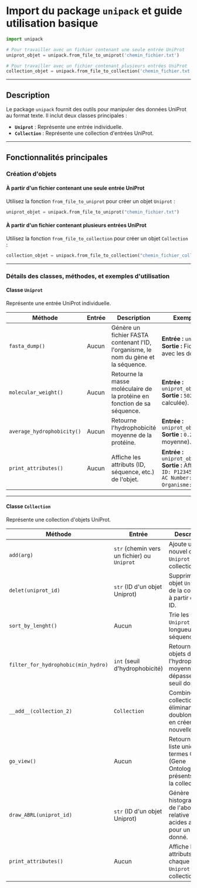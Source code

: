 # Import du package `unipack` et guide utilisation basique

```python
import unipack

# Pour travailler avec un fichier contenant une seule entrée UniProt
uniprot_objet = unipack.from_file_to_uniprot('chemin_fichier.txt')

# Pour travailler avec un fichier contenant plusieurs entrées UniProt
collection_objet = unipack.from_file_to_collection('chemin_fichier.txt')
```

---

## Description

Le package `unipack` fournit des outils pour manipuler des données UniProt au format texte. Il inclut deux classes principales :  
- **`Uniprot`** : Représente une entrée individuelle.
- **`Collection`** : Représente une collection d'entrées UniProt.

---

## Fonctionnalités principales

### Création d'objets

#### À partir d'un fichier contenant une seule entrée UniProt
Utilisez la fonction `from_file_to_uniprot` pour créer un objet `Uniprot` :

```python
uniprot_objet = unipack.from_file_to_uniprot("chemin_fichier.txt")
```

#### À partir d'un fichier contenant plusieurs entrées UniProt
Utilisez la fonction `from_file_to_collection` pour créer un objet `Collection` :

```python
collection_objet = unipack.from_file_to_collection("chemin_fichier_collection.txt")
```

---

### Détails des classes, méthodes, et exemples d'utilisation

#### **Classe `Uniprot`**
Représente une entrée UniProt individuelle.

| Méthode                  | Entrée                         | Description                                                                                  | Exemple d'utilisation et sortie                                                                                                                                              |
|--------------------------|---------------------------------|----------------------------------------------------------------------------------------------|-----------------------------------------------------------------------------------------------------------------------------------------------------------------------------|
| `fasta_dump()`           | Aucun                         | Génère un fichier FASTA contenant l'ID, l'organisme, le nom du gène et la séquence.          | **Entrée :** `uniprot_obj.fasta_dump()` <br> **Sortie :** Fichier `AC12345.fasta` créé avec les données de l'objet.                                                          |
| `molecular_weight()`     | Aucun                         | Retourne la masse moléculaire de la protéine en fonction de sa séquence.                     | **Entrée :** `uniprot_obj.molecular_weight()` <br> **Sortie :** `50289.0` (masse moléculaire calculée).                                                                     |
| `average_hydrophobicity()` | Aucun                        | Retourne l'hydrophobicité moyenne de la protéine.                                            | **Entrée :** `uniprot_obj.average_hydrophobicity()` <br> **Sortie :** `0.23` (hydrophobicité moyenne).                                                                       |
| `print_attributes()`     | Aucun                         | Affiche les attributs (ID, séquence, etc.) de l'objet.                                       | **Entrée :** `uniprot_obj.print_attributes()` <br> **Sortie :** Affiche dans la console :<br>`ID: P12345`<br>`AC Number: AC12345`<br>`Organisme: Homo sapiens`... |

---

#### **Classe `Collection`**
Représente une collection d'objets UniProt.

| Méthode                     | Entrée                                  | Description                                                                                     | Exemple d'utilisation et sortie                                                                                                                                                  |
|-----------------------------|------------------------------------------|-------------------------------------------------------------------------------------------------|-----------------------------------------------------------------------------------------------------------------------------------------------------------------------------------|
| `add(arg)`                  | `str` (chemin vers un fichier) ou `Uniprot` | Ajoute un nouvel objet `Uniprot` à la collection.                                              | **Entrée :** `collection.add(uniprot_obj)` <br> **Sortie :** L'objet `uniprot_obj` est ajouté à la collection.                                                                    |
| `delet(uniprot_id)`         | `str` (ID d'un objet Uniprot)            | Supprime un objet `Uniprot` de la collection à partir de son ID.                               | **Entrée :** `collection.delet("P12345")` <br> **Sortie :** L'objet avec l'ID `"P12345"` est supprimé de la collection.                                                           |
| `sort_by_lenght()`          | Aucun                                   | Trie les objets `Uniprot` par longueur de séquence.                                            | **Entrée :** `collection.sort_by_lenght()` <br> **Sortie :** La collection est triée, du plus court au plus long.                                                                |
| `filter_for_hydrophobic(min_hydro)` | `int` (seuil d'hydrophobicité)         | Retourne les objets dont l'hydrophobicité moyenne dépasse un seuil donné.                      | **Entrée :** `collection.filter_for_hydrophobic(0.5)` <br> **Sortie :** Une liste des objets respectant le critère d'hydrophobicité moyenne.                                      |
| `__add__(collection_2)`     | `Collection`                            | Combine deux collections, en éliminant les doublons, pour en créer une nouvelle.               | **Entrée :** `new_collection = collection1 + collection2` <br> **Sortie :** Une nouvelle collection contenant les objets uniques des deux collections.                            |
| `go_view()`                 | Aucun                                   | Retourne une liste unique des termes GO (Gene Ontology) présents dans la collection.            | **Entrée :** `collection.go_view()` <br> **Sortie :** `{ "GO:0008150": 3, "GO:0003674": 5 }` (termes GO avec leur fréquence).                                                    |
| `draw_ABRL(uniprot_id)`     | `str` (ID d'un objet Uniprot)            | Génère un histogramme de l'abondance relative des acides aminés pour un objet donné.           | **Entrée :** `collection.draw_ABRL("P12345")` <br> **Sortie :** Histogramme enregistré sous le nom `"P12345.png"`.                                                              |
| `print_attributes()`        | Aucun                                   | Affiche les attributs de chaque objet `Uniprot` dans la collection.                            | **Entrée :** `collection.print_attributes()` <br> **Sortie :** Affiche dans la console les attributs de chaque objet `Uniprot` de la collection.                                 |
